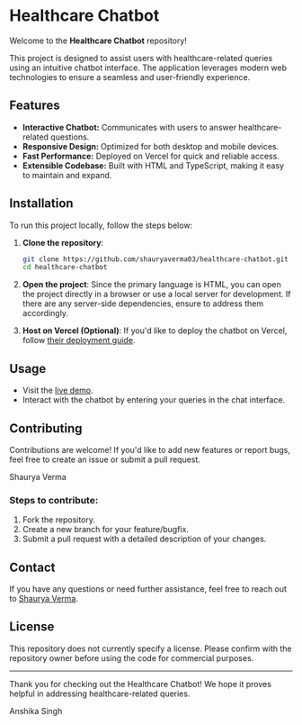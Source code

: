 # Healthcare Chatbot

Welcome to the **Healthcare Chatbot** repository!

This project is designed to assist users with healthcare-related queries using an intuitive chatbot interface. The application leverages modern web technologies to ensure a seamless and user-friendly experience.

## Features

- **Interactive Chatbot:** Communicates with users to answer healthcare-related questions.
- **Responsive Design:** Optimized for both desktop and mobile devices.
- **Fast Performance:** Deployed on Vercel for quick and reliable access.
- **Extensible Codebase:** Built with HTML and TypeScript, making it easy to maintain and expand.

## Installation

To run this project locally, follow the steps below:

1. **Clone the repository**:
   ```bash
   git clone https://github.com/shauryaverma03/healthcare-chatbot.git
   cd healthcare-chatbot
   ```

2. **Open the project**: Since the primary language is HTML, you can open the project directly in a browser or use a local server for development. If there are any server-side dependencies, ensure to address them accordingly.

3. **Host on Vercel (Optional)**: If you'd like to deploy the chatbot on Vercel, follow [their deployment guide](https://vercel.com/docs).

## Usage

- Visit the [live demo](https://healthcare-chatbot-rust.vercel.app).
- Interact with the chatbot by entering your queries in the chat interface.

## Contributing

Contributions are welcome! If you'd like to add new features or report bugs, feel free to create an issue or submit a pull request.

Shaurya Verma

### Steps to contribute:
1. Fork the repository.
2. Create a new branch for your feature/bugfix.
3. Submit a pull request with a detailed description of your changes.

## Contact

If you have any questions or need further assistance, feel free to reach out to [Shaurya Verma](https://github.com/shauryaverma03).

## License

This repository does not currently specify a license. Please confirm with the repository owner before using the code for commercial purposes.

---

Thank you for checking out the Healthcare Chatbot! We hope it proves helpful in addressing healthcare-related queries.

Anshika Singh
